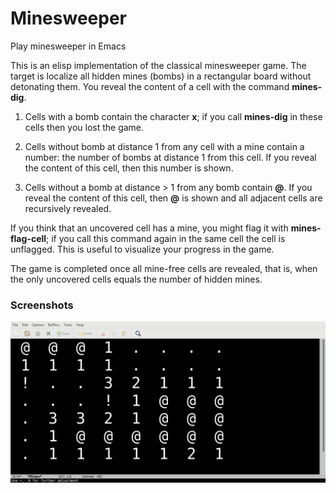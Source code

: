 # Minesweeper
Play minesweeper in Emacs

This is an elisp implementation of the classical minesweeper game.
The target is localize all hidden mines (bombs) in a rectangular board
without detonating them.  You reveal the content of a cell with the
command **mines-dig**.

1. Cells with a bomb contain the character **x**; if you call **mines-dig**
   in these cells then you lost the game.

2. Cells without bomb at distance 1 from any cell with a mine
   contain a number: the number of bombs at distance 1 from this cell.
   If you reveal the content of this cell, then this number is shown.

3. Cells without a bomb at distance > 1 from any bomb contain **@**.
   If you reveal the content of this cell, then **@** is shown and
   all adjacent cells are recursively revealed.


If you think that an uncovered cell has a mine, you might flag it
with **mines-flag-cell**; if you call this command again in the same
cell the cell is unflagged.  This is useful to visualize your
progress in the game.

The game is completed once all mine-free cells are revealed, that is,
when the only uncovered cells equals the number of hidden mines.

### Screenshots

![ScreenShot](/screenshots/screenshot-minesweeper.png)
